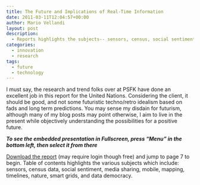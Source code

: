 ```yaml
---
title: The Future and Implications of Real-Time Information
date: 2011-03-11T12:04:57+00:00
author: Mario Vellandi
layout: post
description:
  - Reports highlights the subjects-- sensors, census, social sentiment, media sharing, mobile, mapping, timelines, nature, smart grids, and data democracy.
categories:
  - innovation
  - research
tags:
  - future
  - technology
---
```

I must say, the research and trend folks over at PSFK have done an excellent job in this report for the United Nations. Considering the client, it should be good, and not some futuristic techno/retro idealism based on fads and long term predictions. You may sense my disdain for futurism, although many of my blog posts may point otherwise, I aim to live in the present while objectively understanding the possibilities for a positive future.

_**To see the embedded presentation in Fullscreen, press &#8220;Menu&#8221; in the bottom left, then select it from there**_

[Download the report](http://www.slideshare.net/PSFK/psfk-presents-future-of-realtime/download) (may require login though free) and jump to page 7 to begin. Table of contents highlights the various subjects which include: sensors, census data, social sentiment, media sharing, mobile, mapping, timelines, nature, smart grids, and data democracy.
